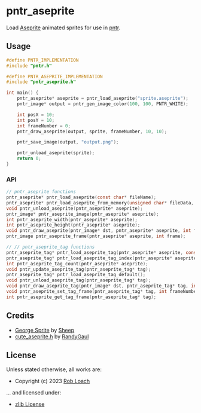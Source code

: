 # pntr_aseprite

Load [Aseprite](https://www.aseprite.org/) animated sprites for use in [pntr](https://github.com/robloach/pntr).

## Usage

``` c
#define PNTR_IMPLEMENTATION
#include "pntr.h"

#define PNTR_ASEPRITE_IMPLEMENTATION
#include "pntr_aseprite.h"

int main() {
    pntr_aseprite* aseprite = pntr_load_aseprite("sprite.aseprite");
    pntr_image* output = pntr_gen_image_color(100, 100, PNTR_WHITE);

    int posX = 10;
    int posY = 10;
    int frameNumber = 0;
    pntr_draw_aseprite(output, sprite, frameNumber, 10, 10);

    pntr_save_image(output, "output.png");

    pntr_unload_aseprite(sprite);
    return 0;
}
```

### API

``` c
// pntr_aseprite functions
pntr_aseprite* pntr_load_aseprite(const char* fileName);
pntr_aseprite* pntr_load_aseprite_from_memory(unsigned char* fileData, unsigned int size);
void pntr_unload_aseprite(pntr_aseprite* aseprite);
pntr_image* pntr_aseprite_image(pntr_aseprite* aseprite);
int pntr_aseprite_width(pntr_aseprite* aseprite);
int pntr_aseprite_height(pntr_aseprite* aseprite);
void pntr_draw_aseprite(pntr_image* dst, pntr_aseprite* aseprite, int frame, int posX, int posY);
pntr_image pntr_aseprite_frame(pntr_aseprite* aseprite, int frame);

// // pntr_aseprite_tag functions
pntr_aseprite_tag* pntr_load_aseprite_tag(pntr_aseprite* aseprite, const char* name);
pntr_aseprite_tag* pntr_load_aseprite_tag_index(pntr_aseprite* aseprite, int index);
int pntr_aseprite_tag_count(pntr_aseprite* aseprite);
void pntr_update_aseprite_tag(pntr_aseprite_tag* tag);
pntr_aseprite_tag* pntr_load_aseprite_tag_default();
void pntr_unload_aseprite_tag(pntr_aseprite_tag* tag);
void pntr_draw_aseprite_tag(pntr_image* dst, pntr_aseprite_tag* tag, int posX, int posY);
void pntr_aseprite_set_tag_frame(pntr_aseprite_tag* tag, int frameNumber);
int pntr_aseprite_get_tag_frame(pntr_aseprite_tag* tag);
```

## Credits

- [George Sprite](https://opengameart.org/content/alternate-lpc-character-sprites-george) by [Sheep](https://opengameart.org/users/sheep)
- [cute_aseprite.h](https://github.com/RandyGaul/cute_headers/blob/master/cute_aseprite.h) by [RandyGaul](https://github.com/RandyGaul)

## License

Unless stated otherwise, all works are:

- Copyright (c) 2023 [Rob Loach](https://robloach.net)

... and licensed under:

- [zlib License](LICENSE)
